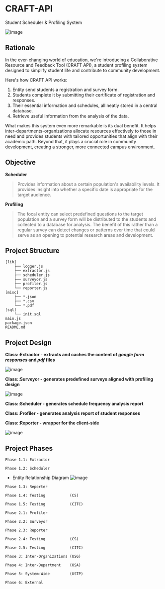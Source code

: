 # CRAFT-API
Student Scheduler &amp; Profiling System

![image](https://github.com/USTP-CSCORE/CRAFT-API/assets/26486389/efc210dc-7a39-45a6-9644-2c40d0037f77)



## Rationale

In the ever-changing world of education, we're introducing a Collaborative Resource and Feedback Tool (CRAFT API), a student profiling system designed to simplify student life and contribute to community development.

Here's how CRAFT API works: 
1. Entity send students a registration and survey form.
2. Students complete it by submitting their certificate of registration and responses.
3. Their essential information and schedules, all neatly stored in a central database.
4. Retrieve useful information from the analysis of the data.

What makes this system even more remarkable is its dual benefit. It helps inter-departments-organizations allocate resources effectively to those in need and provides students with tailored opportunities that align with their academic path. Beyond that, it plays a crucial role in community development, creating a stronger, more connected campus environment.



## Objective

**Scheduler**
> Provides information about a certain population's availability levels. It provides insight into whether a specific date is appropriate for the target audience.

**Profiling**
> The focal entity can select predefined questions to the target population and a survey form will be distributed to the students and collected to a database for analysis. The benefit of this rather than a regular survey can detect changes or patterns over time that could serve as an opening to potential research areas and development.


## Project Structure
```
[lib]
    ├── logger.js
    ├── extractor.js
    ├── scheduler.js
    ├── surveyor.js
    ├── profiler.js
    └── reporter.js
[misc]
    ├── *.json
    ├── *.csv
    └── *.pdf
[sql]
    └── init.sql
main.js
package.json
README.md
```

## Project Design

**Class::Extractor - extracts and caches the content of _google form responses_ and _pdf_ files**

![image](https://github.com/USTP-CSCORE/CRAFT-API/assets/26486389/a53955ef-afc9-4c90-9ff4-89a9bd444144)

**Class::Surveyor - generates predefined surveys aligned with profiling design**

![image](https://github.com/USTP-CSCORE/CRAFT-API/assets/26486389/180e87a8-88aa-4270-a7a1-81c4019b32bf)

**Class::Scheduler - generates schedule frequency analysis report**

**Class::Profiler  - generates analysis report of student responses**

**Class::Reporter  - wrapper for the client-side**

![image](https://github.com/USTP-CSCORE/CRAFT-API/assets/26486389/96b282d6-9ee4-426b-81f4-9037a6cdaae8)



## Project Phases

`Phase 1.1: Extractor`

`Phase 1.2: Scheduler`

- Entity Relationship Diagram
![image](https://github.com/USTP-CSCORE/CRAFT-API/assets/26486389/099ac883-cb2e-4074-ae3f-d53e774e6a7e)

`Phase 1.3: Reporter`

`Phase 1.4: Testing           (CS)`

`Phase 1.5: Testing           (CITC)`

`Phase 2.1: Profiler`

`Phase 2.2: Surveyor`

`Phase 2.3: Reporter`

`Phase 2.4: Testing           (CS)`

`Phase 2.5: Testing           (CITC)`

`Phase 3: Inter-Organizations (USG)`

`Phase 4: Inter-Department    (OSA)`

`Phase 5: System-Wide         (USTP)`

`Phase 6: External`
